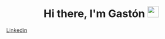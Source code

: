 

<h1 align="center">Hi there, I'm Gastón <img src="./src/wave.gif" width="30px"></h1>

<table align="right">

[Linkedin](https://www.linkedin.com/in/gastoniba%C3%B1ezdeveloper/)

